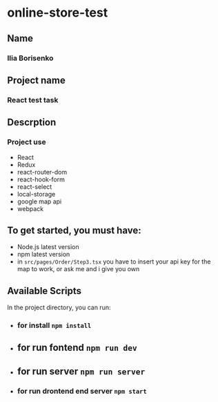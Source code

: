 # online-store-test

## Name

### Ilia Borisenko

## Project name

### React test task

## Descrption

### Project use

- React
- Redux
- react-router-dom
- react-hook-form
- react-select
- local-storage
- google map api
- webpack

## To get started, you must have:

- Node.js latest version
- npm latest version
- in `src/pages/Order/Step3.tsx` you have to insert your api key for the map to work, or ask me and i give you own

## Available Scripts

In the project directory, you can run:

- ### for install `npm install`
- ## for run fontend `npm run dev`
- ## for run server `npm run server`
- ### for run drontend end server  `npm start`
